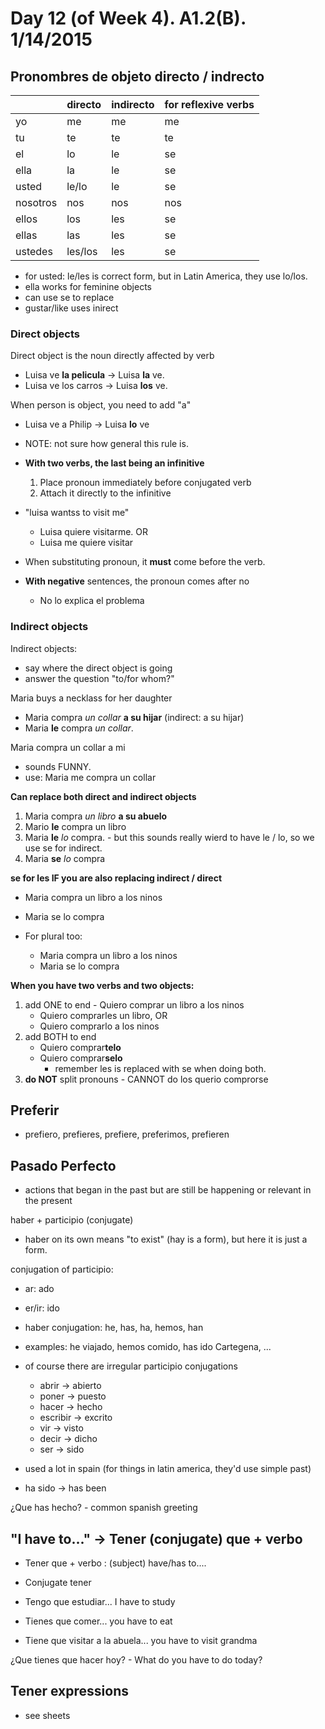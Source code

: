 Day 12 (of Week 4). A1.2(B). 1/14/2015
==========================

## Pronombres de objeto directo / indrecto

|          | directo | indirecto | for reflexive verbs |
|----------|---------|-----------|---------------------|
| yo       | me      | me        | me                  |
| tu       | te      | te        | te                  |
| el       | lo      | le        | se                  |
| ella     | la      | le        | se                  |
| usted    | le/lo   | le        | se                  |
| nosotros | nos     | nos       | nos                 |
| ellos    | los     | les       | se                  |
| ellas    | las     | les       | se                  |
| ustedes  | les/los | les       | se                  |

* for usted: le/les is correct form, but in Latin America, they use lo/los.
* ella works for feminine objects
* can use se to replace 
* gustar/like uses inirect

### Direct objects

Direct object is the noun directly affected by verb
  - Luisa ve **la pelicula** -> Luisa **la** ve.
  - Luisa ve los carros -> Luisa **los** ve.

When person is object, you need to add "a" 
  - Luisa ve a Philip -> Luisa **lo** ve
  - NOTE: not sure how general this rule is.

- **With two verbs, the last being an infinitive**
  1. Place pronoun immediately before conjugated verb
  2. Attach it directly to the infinitive

- "luisa wantss to visit me"
  - Luisa quiere visitarme. OR
  - Luisa me quiere visitar

* When substituting pronoun, it **must** come before the verb.

* **With negative** sentences, the pronoun comes after no
  - No lo explica el problema

### Indirect objects

Indirect objects:
  - say where the direct object is going 
  - answer the question "to/for whom?"

Maria buys a necklass for her daughter
  - Maria compra _un collar_ **a su hijar** (indirect: a su hijar)
  - Maria **le** compra _un collar_.

Maria compra un collar a mi
  - sounds FUNNY.
  - use: Maria me compra un collar

**Can replace both direct and indirect objects**
  1. Maria compra _un libro_ **a su abuelo**
  2. Mario **le** compra un libro
  3. Maria **le** _lo_ compra.
    - but this sounds really wierd to have le / lo, so we use se for indirect.
  4. Maria **se** _lo_ compra

**se for les IF you are also replacing indirect / direct**
  - Maria compra un libro a los ninos
  - Maria se lo compra

- For plural too:
  - Maria compra un libro a los ninos
  - Maria se lo compra

**When you have two verbs and two objects:**
  1. add ONE to end
    - Quiero comprar un libro a los ninos
      - Quiero comprarles un libro, OR
      - Quiero comprarlo a los ninos
  2. add BOTH to end
      - Quiero comprar**telo**
      - Quiero comprar**selo**
        - remember les is replaced with se when doing both.
  3. **do NOT** split pronouns
    - CANNOT do los querio comprorse

## Preferir
  - prefiero, prefieres, prefiere, preferimos, prefieren

## Pasado Perfecto
  - actions that began in the past but are still be happening or relevant in the present

haber + participio (conjugate)
   - haber on its own means "to exist" (hay is a form), but here it is just a form.

conjugation of participio:
  - ar: ado
  - er/ir: ido

- haber conjugation: he, has, ha, hemos, han

- examples: he viajado, hemos comido, has ido Cartegena, ...

- of course there are irregular participio conjugations
  - abrir -> abierto
  - poner -> puesto
  - hacer -> hecho
  - escribir -> excrito
  - vir -> visto
  - decir -> dicho
  - ser -> sido
  
- used a lot in spain (for things in latin america, they'd use simple past)

- ha sido -> has been

¿Que has hecho? - common spanish greeting

## "I have to..." -> Tener (conjugate) que + verbo
  - Tener que + verbo : (subject) have/has to....
  - Conjugate tener

  - Tengo que estudiar... I have to study
  - Tienes que comer... you have to eat
  - Tiene que visitar a la abuela... you have to visit grandma

¿Que tienes que hacer hoy? - What do you have to do today?

## Tener expressions 
  - see sheets

